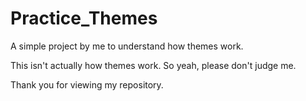 # Practice_Themes
A simple project by me to understand how themes work.

This isn't actually how themes work.
So yeah, please don't judge me.

Thank you for viewing my repository.
